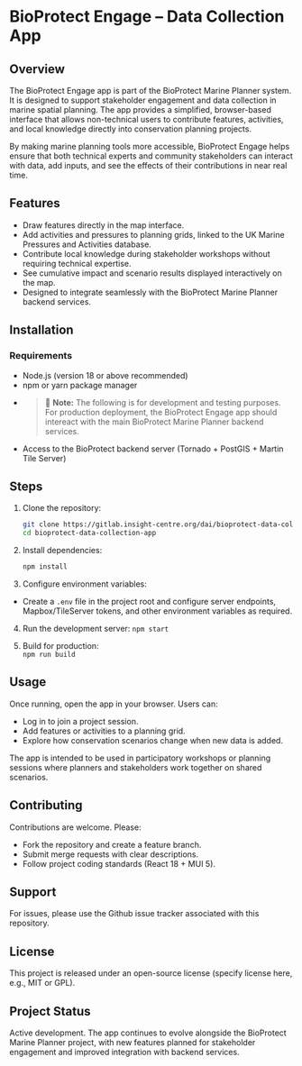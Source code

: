 # BioProtect Engage – Data Collection App

## Overview

The BioProtect Engage app is part of the BioProtect Marine Planner system. It is designed to support stakeholder engagement and data collection in marine spatial planning. The app provides a simplified, browser-based interface that allows non-technical users to contribute features, activities, and local knowledge directly into conservation planning projects.

By making marine planning tools more accessible, BioProtect Engage helps ensure that both technical experts and community stakeholders can interact with data, add inputs, and see the effects of their contributions in near real time.

[](./bioprotect-engage.png)

## Features

- Draw features directly in the map interface.
- Add activities and pressures to planning grids, linked to the UK Marine Pressures and Activities database.
- Contribute local knowledge during stakeholder workshops without requiring technical expertise.
- See cumulative impact and scenario results displayed interactively on the map.
- Designed to integrate seamlessly with the BioProtect Marine Planner backend services.

## Installation

### Requirements

- Node.js (version 18 or above recommended)
- npm or yarn package manager
- > :memo: **Note:** The following is for development and testing purposes. For production deployment, the BioProtect Engage app should intereact with the main BioProtect Marine Planner backend services.
- Access to the BioProtect backend server (Tornado + PostGIS + Martin Tile Server)

## Steps

1.  Clone the repository:
    ```bash
    git clone https://gitlab.insight-centre.org/dai/bioprotect-data-collection-app.git
    cd bioprotect-data-collection-app
    ```
2.  Install dependencies:
    ```bash
    npm install
    ```
3.  Configure environment variables:

- Create a `.env` file in the project root and configure server endpoints, Mapbox/TileServer tokens, and other environment variables as required.

4. Run the development server:
   `npm start`

5. Build for production:  
   `npm run build`

## Usage

Once running, open the app in your browser. Users can:

- Log in to join a project session.
- Add features or activities to a planning grid.
- Explore how conservation scenarios change when new data is added.

The app is intended to be used in participatory workshops or planning sessions where planners and stakeholders work together on shared scenarios.

## Contributing

Contributions are welcome. Please:

- Fork the repository and create a feature branch.
- Submit merge requests with clear descriptions.
- Follow project coding standards (React 18 + MUI 5).

## Support

For issues, please use the Github issue tracker associated with this repository.

## License

This project is released under an open-source license (specify license here, e.g., MIT or GPL).

## Project Status

Active development. The app continues to evolve alongside the BioProtect Marine Planner project, with new features planned for stakeholder engagement and improved integration with backend services.
